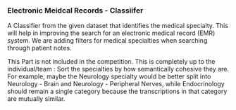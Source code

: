 ### Electronic Meidcal Records - Classiifer
A Classifier from the given dataset that identifies the medical specialty. This will help in improving the search for an electronic medical record (EMR) system. We are adding filters for medical specialties when searching through patient notes.

This Part is not included in the competition. This is completely up to the individual/team :
Sort the specialties by how semantically cohesive they are. For example, maybe the Neurology specialty would be better split into Neurology - Brain and Neurology - Peripheral Nerves, while Endocrinology should remain a single category because the transcriptions in that category are mutually similar.
